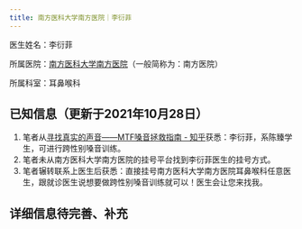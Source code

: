 ```yaml
---
title: 南方医科大学南方医院｜李衍菲
---
```


医生姓名：李衍菲

所属医院：[南方医科大学南方医院](http://www.nfyy.com/)（一般简称为：南方医院）

所属科室：耳鼻喉科

## 已知信息（更新于2021年10月28日）
1. 笔者从[寻找真实的声音——MTF嗓音拯救指南 - 知乎](https://zhuanlan.zhihu.com/p/205516268?utm_source=wechat_session)获悉：李衍菲，系陈臻学生，可进行跨性别嗓音训练。
2. 笔者未从南方医科大学南方医院的挂号平台找到李衍菲医生的挂号方式。
3. 笔者辗转联系上医生后获悉：直接挂号南方医科大学南方医院耳鼻喉科任意医生，跟就诊医生说想要做跨性别嗓音训练就可以！医生会让您来找我。

## 详细信息待完善、补充
